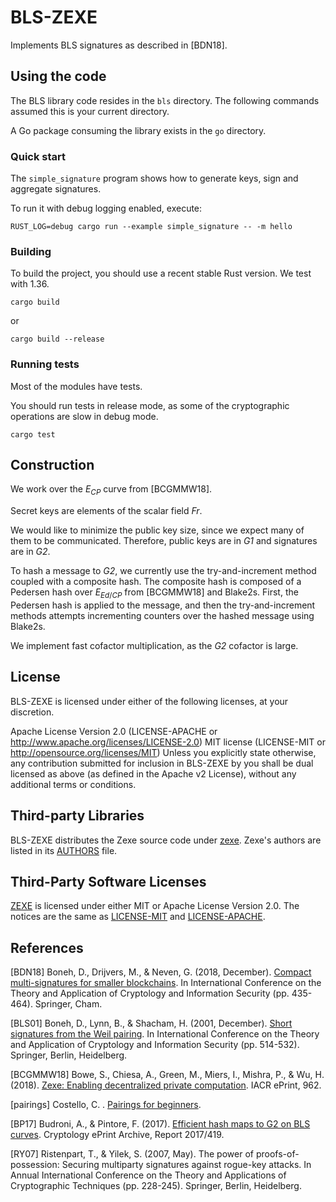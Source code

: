 # BLS-ZEXE

Implements BLS signatures as described in [BDN18].

## Using the code

The BLS library code resides in the `bls` directory. The following commands assumed this is your current directory.

A Go package consuming the library exists in the `go` directory.

### Quick start

The `simple_signature` program shows how to generate keys, sign and aggregate signatures.

To run it with debug logging enabled, execute:

`RUST_LOG=debug cargo run --example simple_signature -- -m hello`

### Building

To build the project, you should use a recent stable Rust version. We test with 1.36.

`cargo build`

or

`cargo build --release`

### Running tests

Most of the modules have tests.

 You should run tests in release mode, as some of the cryptographic operations are slow in debug mode.

`cargo test`

## Construction

We work over the $E_{CP}$ curve from [BCGMMW18].

Secret keys are elements of the scalar field *Fr*.

We would like to minimize the public key size, since we expect many of them to be communicated. Therefore, public keys are in *G1* and signatures are in *G2*.

To hash a message to *G2*, we currently use the try-and-increment method coupled with a composite hash. The composite hash is composed of a Pedersen hash over $E_{Ed/CP}$ from [BCGMMW18] and Blake2s. First, the Pedersen hash is applied to the message, and then the try-and-increment methods attempts incrementing counters over the hashed message using Blake2s.

We implement fast cofactor multiplication, as the *G2* cofactor is large.

## License

BLS-ZEXE is licensed under either of the following licenses, at your discretion.

Apache License Version 2.0 (LICENSE-APACHE or http://www.apache.org/licenses/LICENSE-2.0)
MIT license (LICENSE-MIT or http://opensource.org/licenses/MIT)
Unless you explicitly state otherwise, any contribution submitted for inclusion in BLS-ZEXE by you shall be dual licensed as above (as defined in the Apache v2 License), without any additional terms or conditions.

## Third-party Libraries

BLS-ZEXE distributes the Zexe source code under [zexe](zexe). Zexe's authors are listed in its [AUTHORS](zexe/AUTHORS) file.

## Third-Party Software Licenses

[ZEXE](https://github.com/scipr-lab/zexe) is licensed under either MIT or Apache License Version 2.0. The notices are the same as [LICENSE-MIT](LICENSE-MIT) and [LICENSE-APACHE](LICENSE-APACHE).

## References

[BDN18] Boneh, D., Drijvers, M., & Neven, G. (2018, December). [Compact multi-signatures for smaller blockchains](https://eprint.iacr.org/2018/483.pdf). In International Conference on the Theory and Application of Cryptology and Information Security (pp. 435-464). Springer, Cham.

[BLS01] Boneh, D., Lynn, B., & Shacham, H. (2001, December). [Short signatures from the Weil pairing](https://link.springer.com/content/pdf/10.1007/3-540-45682-1_30.pdf). In International Conference on the Theory and Application of Cryptology and Information Security (pp. 514-532). Springer, Berlin, Heidelberg.

[BCGMMW18] Bowe, S., Chiesa, A., Green, M., Miers, I., Mishra, P., & Wu, H. (2018). [Zexe: Enabling decentralized private computation](https://eprint.iacr.org/2018/962.pdf). IACR ePrint, 962.

[pairings] Costello, C. . [Pairings for beginners](http://www.craigcostello.com.au/pairings/PairingsForBeginners.pdf).

[BP17] Budroni, A., & Pintore, F. (2017). [Efficient hash maps to G2 on BLS curves](https://eprint.iacr.org/2017/419.pdf). Cryptology ePrint Archive, Report 2017/419.

[RY07] Ristenpart, T., & Yilek, S. (2007, May). The power of proofs-of-possession: Securing multiparty signatures against rogue-key attacks. In Annual International Conference on the Theory and Applications of Cryptographic Techniques (pp. 228-245). Springer, Berlin, Heidelberg.
